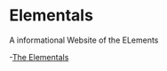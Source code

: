 # Elementals
A informational Website of the ELements

-[The Elementals]( https://csheridan16.github.io/Elementals/index2.html)
